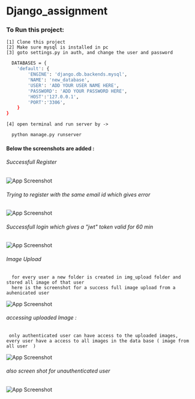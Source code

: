 # Django_assignment

### To Run this project:
    [1] Clone this project
    [2] Make sure mysql is installed in pc
    [3] goto settings.py in auth, and change the user and password

```bash
  DATABASES = {
    'default': {
        'ENGINE': 'django.db.backends.mysql',
        'NAME': 'new_database',
        'USER': 'ADD YOUR USER NAME HERE',
        'PASSWORD': 'ADD YOUR PASSWORD HERE',
        'HOST':'127.0.0.1',
        'PORT':'3306',
    }
}
  ```

    [4] open terminal and run server by ->


```bash
  python manage.py runserver
```

#### Below the screenshots are added :

###### Successfull Register
![App Screenshot](https://github.com/RupakBiswas-2304/Django_assignment/blob/main/screenshots/register_success.png)

###### Trying to register with the same email id which gives error
![App Screenshot](https://github.com/RupakBiswas-2304/Django_assignment/blob/main/screenshots/register_failed.png)

###### Successfull login which gives a "jwt" token valid for 60 min
![App Screenshot](https://github.com/RupakBiswas-2304/Django_assignment/blob/main/screenshots/login.png)

###### Image Upload 
      for every user a new folder is created in img_upload folder and stored all image of that user 
      here is the screenshot for a success full image upload from a auhenicated user 

![App Screenshot](https://github.com/RupakBiswas-2304/Django_assignment/blob/main/screenshots/successfull_imgupload.png)

###### accessing uploaded Image : 
     only authenticated user can have access to the uploaded images,  every user have a access to all images in the data base ( image from all user  ) 
![App Screenshot](https://github.com/RupakBiswas-2304/Django_assignment/blob/main/screenshots/image_Access_success.png)

###### also screen shot for unauthenticated user 

![App Screenshot](https://github.com/RupakBiswas-2304/Django_assignment/blob/main/screenshots/photo_access_failure.png)